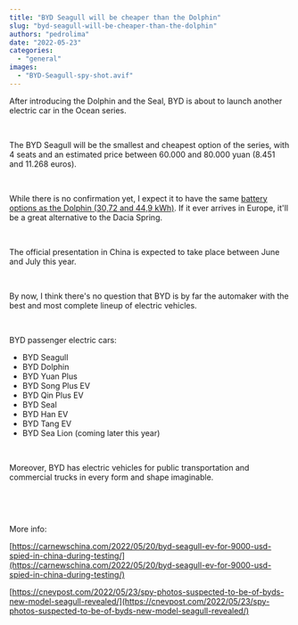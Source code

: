 ```yaml
---
title: "BYD Seagull will be cheaper than the Dolphin"
slug: "byd-seagull-will-be-cheaper-than-the-dolphin"
authors: "pedrolima"
date: "2022-05-23"
categories: 
  - "general"
images: 
  - "BYD-Seagull-spy-shot.avif"
---
```


After introducing the Dolphin and the Seal, BYD is about to launch another electric car in the Ocean series.

 

The BYD Seagull will be the smallest and cheapest option of the series, with 4 seats and an estimated price between 60.000 and 80.000 yuan (8.451 and 11.268 euros).

 

While there is no confirmation yet, I expect it to have the same [battery options as the Dolphin (30,72 and 44,9 kWh)](/2022/05/18/batteries-of-the-byd-dolphin-in-detail/). If it ever arrives in Europe, it'll be a great alternative to the Dacia Spring.

 

The official presentation in China is expected to take place between June and July this year.

 

By now, I think there's no question that BYD is by far the automaker with the best and most complete lineup of electric vehicles.

 

BYD passenger electric cars:

- BYD Seagull
- BYD Dolphin
- BYD Yuan Plus
- BYD Song Plus EV
- BYD Qin Plus EV
- BYD Seal
- BYD Han EV
- BYD Tang EV
- BYD Sea Lion (coming later this year)

 

Moreover, BYD has electric vehicles for public transportation and commercial trucks in every form and shape imaginable.

 

 

More info:

[https://carnewschina.com/2022/05/20/byd-seagull-ev-for-9000-usd-spied-in-china-during-testing/](https://carnewschina.com/2022/05/20/byd-seagull-ev-for-9000-usd-spied-in-china-during-testing/)

[https://cnevpost.com/2022/05/23/spy-photos-suspected-to-be-of-byds-new-model-seagull-revealed/](https://cnevpost.com/2022/05/23/spy-photos-suspected-to-be-of-byds-new-model-seagull-revealed/)
